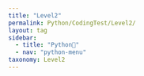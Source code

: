 ```yaml
---
title: "Level2"
permalink: Python/CodingTest/Level2/
layout: tag
sidebar:
  - title: "Python🐸"
  - nav: "python-menu"
taxonomy: Level2
---
```

